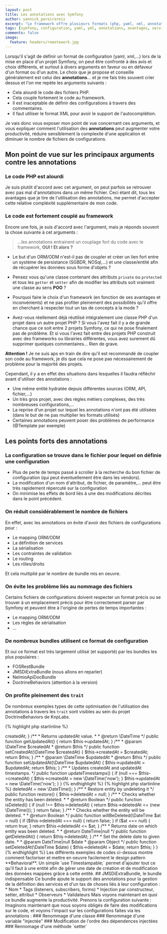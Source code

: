 ```yaml
---
layout: post
title: Les annotations avec Symfony
author: yannick_pereirareis
excerpt: "Le framework offre plusieurs formats (php, yaml, xml, annotations) pour la configuration de différents éléments :  mapping ORM/ODM, contraintes/assertions, sérialisation, routing, services, ... Cependant, afin d'augmenter la productivité de façon considérable, l'utilisation des annotations est un très bon choix."
tags: [symfony, configuration, yaml, yml, annotations, avantages, services]
comments: false
image:
  feature: headers/remotework.jpg
---
```


Lorsqu'il s'agit de définir un format de configuration (yaml, xml,...) lors de la mise en place d'un projet Symfony, on peut être confronté à des avis
et choix différents, et surtout à divers arguments en faveur ou en défaveur d'un format ou d'un autre.
Le choix que je propose et conseille généralement est celui des **annotations**... et je me fais très souvent crier dessus et l'on me repète les arguments suivants :

* Cela alourdi le code des fichiers PHP.
* Cela couple fortement le code au framework.
* Il est inaceptable de définir des configurations à travers des commentaires.
* Il faut utiliser le format XML pour avoir le support de l'autocomplétion.


Je vais donc vous exposer mon point de vue concernant ces arguments, et vous expliquer comment l'utilisation des **annotations**
peut augmenter votre productivité, réduire sensiblement la complexite d'une application et diminuer le nombre de fichiers de configurations.


## Mon point de vue sur les principaux arguments contre les annotations

### Le code PHP est alourdi

Je suis plutôt d'accord avec cet argument, on peut parfois se retrouver avec pas mal d'annotations dans un même fichier.
Ceci étant dit, tous les avantages que je tire de l'utilisation des annotations, me permet d'accepter cette relative compléxité supplémentaire de mon code.

### Le code est fortement couplé au framework

Encore une fois, je suis d'accord avec l'argument, mais je réponds souvent la chose suivante à cet arguments :

> ...les annotations entrainent un couplage fort du code avec le framework, **OUI ! Et alors ?**

* Le but d'un ORM/ODM n'est-il pas de coupler et créer un lien fort entre un système de persistance (SGBDR, NOSql,...)
et une classe/entité afin de récupérer les données sous forme d'objets ?

* Pensez vous qu'une classe contenant des attributs `private` ou `protected` et tous les `getter` et `setter`
afin de modifier les attributs soit vraiment une classe au sens **POO** ?

* Pourquoi faire le choix d'un framework (en fonction de ses avantages et inconvénients) et ne pas profiter
pleinement des possibilités qu'il offre en cherchant à respecter tout un tas de concepts à la mode ?

* Avez-vous réellement déjà réutilisé intégralement une classe PHP d'un projet dans un autre projet PHP ? Si vous l'avez fait il y a de grande chance que ce soit entre 2 projets Symfony, ce qui ne pose finalement pas de problème. Et si vous l'avez fait entre des projets PHP construit
avec des frameworks ou librairies différentes, vous avez surement dû supprimer quelques commentaires... Rien de grave.

**Attention !** Je ne suis aps en train de dire qu'il est recommandé de coupler son code au framework,
je dis que cela ne pose pas nécessairement de problème pour la majorité des projets.

Cependant, il y a en effet des situations dans lesquelles il faudra réfléchir avant d'utiliser des annotations :

* Une même entité hydratée depuis différentes sources (ORM, API, fichier,...)
* Un très gros projet, avec des règles métiers complexes, des très nombreuses configurations,...
* La reprise d'un projet sur lequel les annotations n'ont pas été utilisées (dans le but de ne pas multiplier les formats utilisés)
* Certaines annotations peuvent poser des problèmes de performance (@Template par exemple)


## Les points forts des annotations

### La configuration se trouve dans le fichier pour lequel on définie une configuration

* Plus de perte de temps passé à scroller à la recherche du bon fichier de configuration (qui peut éventuellement être dans les vendors).
* La modification d'un nom d'attribut, de fichier, de paramètre,... peut être très rapidement répercuté sur la configuration
* On minimise les effets de bord liés à une des modifications décrites dans le point précédent.

### On réduit considérablement le nombre de fichiers

En effet, avec les annotations on évite d'avoir des fichiers de configurations pour :

* Le mapping ORM/ODM
* La définition de services
* La sérialisation
* Les contraintes de validation
* Le routing
* Les rôles/droits

Et cela multiplié par le nombre de bundle mis en oeuvre.

### On évite les problème liés au nommage des fichiers

Certains fichiers de configurations doivent respecter un format précis ou se trouver à un emplacement précis
pour être correctement parser par Symfony et peuvent être à l'origine de pertes de temps importantes :

* Le mapping ORM/ODM
* Les règles de sérialisation
* ...


### De nombreux bundles utilisent ce format de configuration

Et oui ce format est très largement utilisé (et supporté) par les bundles les plus populaires :

* FOSRestBundle
* JMSDiExtraBundle (nous allons en reparler)
* NelmioApiDocBundle
* DoctrineBehaviors (attention à la version)


### On profite pleinement des `trait` 

De nombreux exemples types de cette optimisation de l'utilisation des annotations à travers les `trait` sont visibles
au sein du projet DoctrineBehaviors de KnpLabs.

{% highlight php startinline %}
<?php
namespace Knp\DoctrineBehaviors\Model\Timestampable;
trait Timestampable
{
    /**
     * @var \DateTime $createdAt
     *
     * @ORM\Column(type="datetime", nullable=true)
     */
    protected $createdAt;
    /**
     * @var \DateTime $updatedAt
     *
     * @ORM\Column(type="datetime", nullable=true)
     */
    protected $updatedAt;
    /**
     * Returns createdAt value.
     *
     * @return \DateTime
     */
    public function getCreatedAt()
    {
        return $this->createdAt;
    }
    /**
     * Returns updatedAt value.
     *
     * @return \DateTime
     */
    public function getUpdatedAt()
    {
        return $this->updatedAt;
    }
    /**
     * @param \DateTime $createdAt
     * @return $this
     */
    public function setCreatedAt(\DateTime $createdAt)
    {
        $this->createdAt = $createdAt;
        return $this;
    }
    /**
     * @param \DateTime $updatedAt
     * @return $this
     */
    public function setUpdatedAt(\DateTime $updatedAt)
    {
        $this->updatedAt = $updatedAt;
        return $this;
    }
    /**
     * Updates createdAt and updatedAt timestamps.
     */
    public function updateTimestamps()
    {
        if (null === $this->createdAt) {
            $this->createdAt = new \DateTime('now');
        }
        $this->updatedAt = new \DateTime('now');
    }
}
{% endhighlight %}

{% highlight php startinline %}
<?php
namespace Knp\DoctrineBehaviors\Model\SoftDeletable;
trait SoftDeletable
{
    /**
     * @ORM\Column(type="datetime", nullable=true)
     */
    protected $deletedAt;
    /**
     * Marks entity as deleted.
     */
    public function delete()
    {
        $this->deletedAt = new \DateTime();
    }
    /**
     * Restore entity by undeleting it
     */
    public function restore()
    {
        $this->deletedAt = null;
    }
    /**
     * Checks whether the entity has been deleted.
     *
     * @return Boolean
     */
    public function isDeleted()
    {
        if (null !== $this->deletedAt) {
            return $this->deletedAt <= (new \DateTime());
        }
        return false;
    }
    /**
     * Checks whether the entity will be deleted.
     *
     * @return Boolean
     */
    public function willBeDeleted(\DateTime $at = null)
    {
        if ($this->deletedAt === null) {
            return false;
        }
        if ($at === null) {
            return true;
        }
        return $this->deletedAt <= $at;
    }
    /**
     * Returns date on which entity was been deleted.
     *
     * @return DateTime|null
     */
    public function getDeletedAt()
    {
        return $this->deletedAt;
    }
    /**
     * Set the delete date to given date.
     *
     * @param DateTime|null $date
     * @param Object
     */
    public function setDeletedAt(\DateTime $date)
    {
        $this->deletedAt = $date;
        return $this;
    }
}
{% endhighlight %}
Les différents exemples de codes ci-dessus montre comment factoriser et mettre en oeuvre facilement le design pattern **Behavioral**.
Un simple `use Timestampable;` permet d'ajouter tout ce qu'il faut à une entité afin de gérer une date de création et de modification
des données mappées grâce à cette entité.


## JMSDiExtraBundle, le bundle indispensable

Ce bundle ajoute le support des annotations pour la gestion de la définition des services
et d'un tas de choses liés à leur configuration :

* Nom
* Tags (listeners, subscribers, forms)
* Injection par constructeur, setter, attribut
* Observeurs
* Validateurs

Mais voyons maintenant en quoi ce bundle augmente la productivité.

Prenons la configuration suivante :



Imaginons maintenant que nous soyons obligés de faire des modifications sur le code,
et voyons l'impact sur les configurations faites via les annotations :

### Renommage d'une classe

### Renommage d'une variable "injectée"

### Modification de l'ordre des dépendences injectées

### Rennomage d'une méthode `setter`

